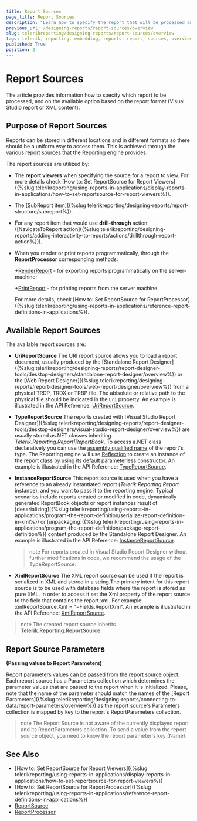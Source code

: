 ```yaml
---
title: Report Sources
page_title: Report Sources
description: "Learn how to specify the report that will be processed and what are the available options based on the Visual Studio or XML report format when working with Telerik Reporting."
previous_url: /designing-reports/report-sources/overview
slug: telerikreporting/designing-reports/report-sources/overview
tags: telerik, reporting, embedding, reports, report, sources, overview
published: True
position: 2
---
```


# Report Sources

The article provides information how to specify which report to be processed, and on the available option based on the report format (Visual Studio report or XML content). 

## Purpose of Report Sources

Reports can be stored in different locations and in different formats so there should be a uniform way to access them. This is achieved through the various report sources that the Reporting engine provides. 

The report sources are utilized by:

* The __report viewers__ when specifying the source for a report to view. For more details check [How to: Set ReportSource for Report Viewers]({%slug telerikreporting/using-reports-in-applications/display-reports-in-applications/how-to-set-reportsource-for-report-viewers%}).

* The [SubReport item]({%slug telerikreporting/designing-reports/report-structure/subreport%}).

* For any report item that would use __drill-through__ action ([NavigateToReport action]({%slug telerikreporting/designing-reports/adding-interactivity-to-reports/actions/drillthrough-report-action%})). 

* When you render or print reports programmatically, through the __ReportProcessor__ corresponding methods:

	+[RenderReport](/reporting/api/Telerik.Reporting.Processing.ReportProcessor#Telerik_Reporting_Processing_ReportProcessor_RenderReport_System_String_Telerik_Reporting_ReportSource_System_Collections_Hashtable_) - for exporting reports programmatically on the server-machine; 

	+[PrintReport](/reporting/api/Telerik.Reporting.Processing.ReportProcessor#Telerik_Reporting_Processing_ReportProcessor_PrintReport_Telerik_Reporting_ReportSource_System_Drawing_Printing_PrinterSettings_) - for printing reports from the server machine. 

	For more details, check [How to: Set ReportSource for ReportProcessor]({%slug telerikreporting/using-reports-in-applications/reference-report-definitions-in-applications%}). 

## Available Report Sources

The available report sources are:

* __UriReportSource__ The URI report source allows you to load a report document, usually produced by the [Standalone Report Designer]({%slug telerikreporting/designing-reports/report-designer-tools/desktop-designers/standalone-report-designer/overview%}) or the [Web Report Designer]({%slug telerikreporting/designing-reports/report-designer-tools/web-report-designer/overview%}) from a physical TRDP, TRDX or TRBP file. The ablsolute or relative path to the physical file should be indicated in the `Uri` property.
An example is illustrated in the API Reference: [UriReportSource](/reporting/api/Telerik.Reporting.UriReportSource).

* __TypeReportSource__ The reports created with [Visual Studio Report Designer]({%slug telerikreporting/designing-reports/report-designer-tools/desktop-designers/visual-studio-report-designer/overview%}) are usually stored as.NET classes inheriting *Telerik.Reporting.Report|ReportBook*. To access a.NET class declaratively you can use the [assembly qualified name](http://msdn.microsoft.com/en-us/library/30wyt9tk) of the report's type. The Reporting engine will use [Reflection](https://msdn.microsoft.com/en-us/library/ms173183(v=vs.110).aspx) to create an instance of the report class by using its default parameterless constructor. 
An example is illustrated in the API Reference: [TypeReportSource](/reporting/api/Telerik.Reporting.TypeReportSource).

* __InstanceReportSource__ This report source is used when you have a reference to an already instantiated report (*Telerik.Reporting.Report* instance), and you want to pass it to the reporting engine. Typical scenarios include reports created or modified in code, dynamically generated ReportBook objects or report instances result of [deserializing]({%slug telerikreporting/using-reports-in-applications/program-the-report-definition/serialize-report-definition-in-xml%}) or [unpackaging]({%slug telerikreporting/using-reports-in-applications/program-the-report-definition/package-report-definition%}) content produced by the Standalone Report Designer.
An example is illustrated in the API Reference: [InstanceReportSource](/reporting/api/Telerik.Reporting.InstanceReportSource).

	>note For reports created in Visual Studio Report Designer without further modifications in code, we recommend the usage of the TypeReportSource.

* __XmlReportSource__ The XML report source can be used if the report is serialized in XML and stored in a string.The primary intent for this report source is to be used with database fields where the report is stored as pure XML. In order to access it set the Xml property of the report source to the field that contains the report xml. For example: xmlReportSource.Xml = "=Fields.ReportXml". 
An example is illustrated in the API Reference: [XmlReportSource](/reporting/api/Telerik.Reporting.XmlReportSource).

>note The created report source inherits __Telerik.Reporting.ReportSource__.

## Report Source Parameters

__(Passing values to Report Parameters)__ 

Report parameters values can be passed from the report source object. Each report source has a Parameters collection which determines the parameter values that are passed to the report when it is initialized. Please, note that the name of the parameter should match the names of the [Report Parameters]({%slug telerikreporting/designing-reports/connecting-to-data/report-parameters/overview%}) as the report source's Parameters collection is mapped by key to the report's ReportParameters collection.

>note The Report Source is not aware of the currently displayed report and its ReportParameters collection. To send a value from the report source object, you need to know the report parameter's key (Name). 

## See Also

* [How to: Set ReportSource for Report Viewers]({%slug telerikreporting/using-reports-in-applications/display-reports-in-applications/how-to-set-reportsource-for-report-viewers%})
* [How to: Set ReportSource for ReportProcessor]({%slug telerikreporting/using-reports-in-applications/reference-report-definitions-in-applications%})
* [ReportSource](/reporting/api/Telerik.Reporting.ReportSource)
* [ReportProcessor](/reporting/api/Telerik.Reporting.Processing.ReportProcessor)
